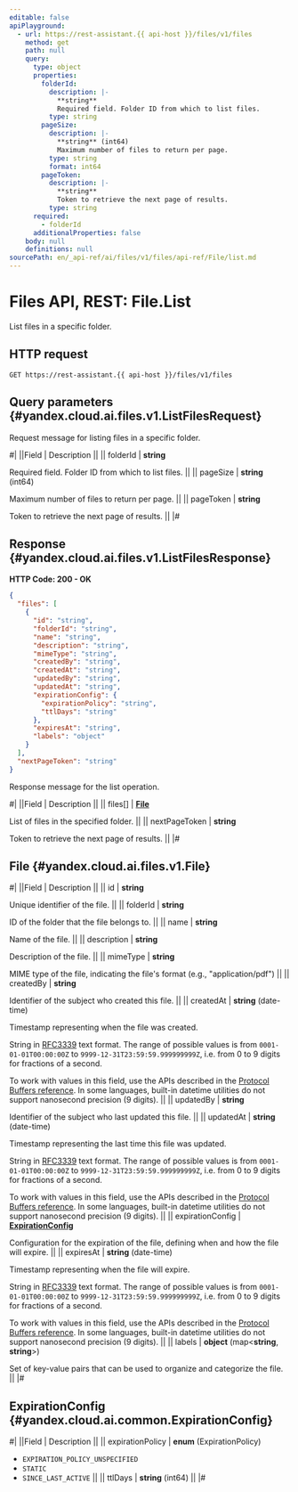 ```yaml
---
editable: false
apiPlayground:
  - url: https://rest-assistant.{{ api-host }}/files/v1/files
    method: get
    path: null
    query:
      type: object
      properties:
        folderId:
          description: |-
            **string**
            Required field. Folder ID from which to list files.
          type: string
        pageSize:
          description: |-
            **string** (int64)
            Maximum number of files to return per page.
          type: string
          format: int64
        pageToken:
          description: |-
            **string**
            Token to retrieve the next page of results.
          type: string
      required:
        - folderId
      additionalProperties: false
    body: null
    definitions: null
sourcePath: en/_api-ref/ai/files/v1/files/api-ref/File/list.md
---
```


# Files API, REST: File.List

List files in a specific folder.

## HTTP request

```
GET https://rest-assistant.{{ api-host }}/files/v1/files
```

## Query parameters {#yandex.cloud.ai.files.v1.ListFilesRequest}

Request message for listing files in a specific folder.

#|
||Field | Description ||
|| folderId | **string**

Required field. Folder ID from which to list files. ||
|| pageSize | **string** (int64)

Maximum number of files to return per page. ||
|| pageToken | **string**

Token to retrieve the next page of results. ||
|#

## Response {#yandex.cloud.ai.files.v1.ListFilesResponse}

**HTTP Code: 200 - OK**

```json
{
  "files": [
    {
      "id": "string",
      "folderId": "string",
      "name": "string",
      "description": "string",
      "mimeType": "string",
      "createdBy": "string",
      "createdAt": "string",
      "updatedBy": "string",
      "updatedAt": "string",
      "expirationConfig": {
        "expirationPolicy": "string",
        "ttlDays": "string"
      },
      "expiresAt": "string",
      "labels": "object"
    }
  ],
  "nextPageToken": "string"
}
```

Response message for the list operation.

#|
||Field | Description ||
|| files[] | **[File](#yandex.cloud.ai.files.v1.File)**

List of files in the specified folder. ||
|| nextPageToken | **string**

Token to retrieve the next page of results. ||
|#

## File {#yandex.cloud.ai.files.v1.File}

#|
||Field | Description ||
|| id | **string**

Unique identifier of the file. ||
|| folderId | **string**

ID of the folder that the file belongs to. ||
|| name | **string**

Name of the file. ||
|| description | **string**

Description of the file. ||
|| mimeType | **string**

MIME type of the file, indicating the file's format (e.g., "application/pdf") ||
|| createdBy | **string**

Identifier of the subject who created this file. ||
|| createdAt | **string** (date-time)

Timestamp representing when the file was created.

String in [RFC3339](https://www.ietf.org/rfc/rfc3339.txt) text format. The range of possible values is from
`0001-01-01T00:00:00Z` to `9999-12-31T23:59:59.999999999Z`, i.e. from 0 to 9 digits for fractions of a second.

To work with values in this field, use the APIs described in the
[Protocol Buffers reference](https://developers.google.com/protocol-buffers/docs/reference/overview).
In some languages, built-in datetime utilities do not support nanosecond precision (9 digits). ||
|| updatedBy | **string**

Identifier of the subject who last updated this file. ||
|| updatedAt | **string** (date-time)

Timestamp representing the last time this file was updated.

String in [RFC3339](https://www.ietf.org/rfc/rfc3339.txt) text format. The range of possible values is from
`0001-01-01T00:00:00Z` to `9999-12-31T23:59:59.999999999Z`, i.e. from 0 to 9 digits for fractions of a second.

To work with values in this field, use the APIs described in the
[Protocol Buffers reference](https://developers.google.com/protocol-buffers/docs/reference/overview).
In some languages, built-in datetime utilities do not support nanosecond precision (9 digits). ||
|| expirationConfig | **[ExpirationConfig](#yandex.cloud.ai.common.ExpirationConfig)**

Configuration for the expiration of the file, defining when and how the file will expire. ||
|| expiresAt | **string** (date-time)

Timestamp representing when the file will expire.

String in [RFC3339](https://www.ietf.org/rfc/rfc3339.txt) text format. The range of possible values is from
`0001-01-01T00:00:00Z` to `9999-12-31T23:59:59.999999999Z`, i.e. from 0 to 9 digits for fractions of a second.

To work with values in this field, use the APIs described in the
[Protocol Buffers reference](https://developers.google.com/protocol-buffers/docs/reference/overview).
In some languages, built-in datetime utilities do not support nanosecond precision (9 digits). ||
|| labels | **object** (map<**string**, **string**>)

Set of key-value pairs that can be used to organize and categorize the file. ||
|#

## ExpirationConfig {#yandex.cloud.ai.common.ExpirationConfig}

#|
||Field | Description ||
|| expirationPolicy | **enum** (ExpirationPolicy)

- `EXPIRATION_POLICY_UNSPECIFIED`
- `STATIC`
- `SINCE_LAST_ACTIVE` ||
|| ttlDays | **string** (int64) ||
|#